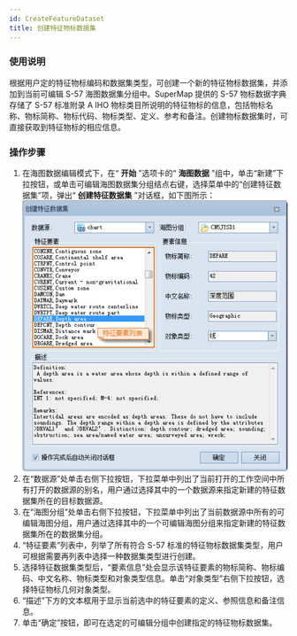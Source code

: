 ```yaml
---
id: CreateFeatureDataset
title: 创建特征物标数据集
---
```

### 使用说明

根据用户定的特征物标编码和数据集类型，可创建一个新的特征物标数据集，并添加到当前可编辑 S-57 海图数据集分组中。SuperMap 提供的 S-57 物标数据字典存储了 S-57 标准附录 A IHO 物标类目所说明的特征物标的信息，包括物标名称、物标简称、物标代码、物标类型、定义、参考和备注。创建物标数据集时，可直接获取到特征物标的相应信息。

### 操作步骤

  1. 在海图数据编辑模式下，在“ **开始** ”选项卡的“ **海图数据** ”组中，单击“新建”下拉按钮，或单击可编辑海图数据集分组结点右键，选择菜单中的“创建特征数据集”项，弹出“ **创建特征数据集** ”对话框，如下图所示：  
   ![](img/CreateFeatureDataset.jpg)  
  2. 在“数据源”处单击右侧下拉按钮，下拉菜单中列出了当前打开的工作空间中所有打开的数据源的别名，用户通过选择其中的一个数据源来指定新建的特征数据集所在的目标数据源。
  3. 在“海图分组”处单击右侧下拉按钮，下拉菜单中列出了当前数据源中所有的可编辑海图分组，用户通过选择其中的一个可编辑海图分组来指定新建的特征数据集所在的数据集分组。
  4. “特征要素”列表中，列举了所有符合 S-57 标准的特征物标数据集类型，用户可根据需要再列表中选择一种数据集类型进行创建。
  5. 选择特征数据集类型后，“要素信息”处会显示该特征要素的物标简称、物标编码、中文名称、物标类型和对象类型信息。单击“对象类型”右侧下拉按钮，选择特征物标几何对象类型。
  6. “描述”下方的文本框用于显示当前选中的特征要素的定义、参照信息和备注信息。
  7. 单击“确定”按钮，即可在选定的可编辑分组中创建指定的特征物标数据集。